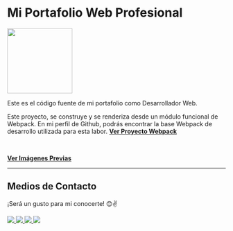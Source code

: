 # __Mi Portafolio Web Profesional__

<img src="https://res.cloudinary.com/daniel-dev23/image/upload/v1663090365/Portfolio%20Web/daniel-square-v1_dee6xk.jpg" width="150px">

Este es el código fuente de mi portafolio como Desarrollador Web.

Este proyecto, se construye y se renderiza desde un módulo funcional de Webpack. En mi perfil de Github, podrás encontrar la base Webpack de desarrollo utilizada para esta labor. __[Ver Proyecto Webpack](https://github.com/Daniel-Dev23/webpack-js)__

<br>

__[Ver Imágenes Previas](./thumbnails.md)__

---

## __Medios de Contacto__

¡Será un gusto para mi conocerte! 😊✌

<a href="https://daniel-dev23.github.io/web-portfolio-daniel-dev23/">
    <img src="https://img.shields.io/website?label=webportfolio.com&style=for-the-badge&url=https://google.com/">
</a>
<a href="mailto:danieldev.info@gmail.com">
    <img src="https://img.shields.io/badge/Gmail-D14836?style=for-the-badge&logo=gmail&logoColor=white">
</a>
<a href="https://www.linkedin.com/in/daniel-gonzalez-dev/">
    <img src="https://img.shields.io/badge/LinkedIn-0077B5?style=for-the-badge&logo=linkedin&logoColor=white">
</a>
<a href="https://github.com/Daniel-Dev23">
    <img src="https://img.shields.io/badge/GitHub-100000?style=for-the-badge&logo=github&logoColor=white">
</a>
